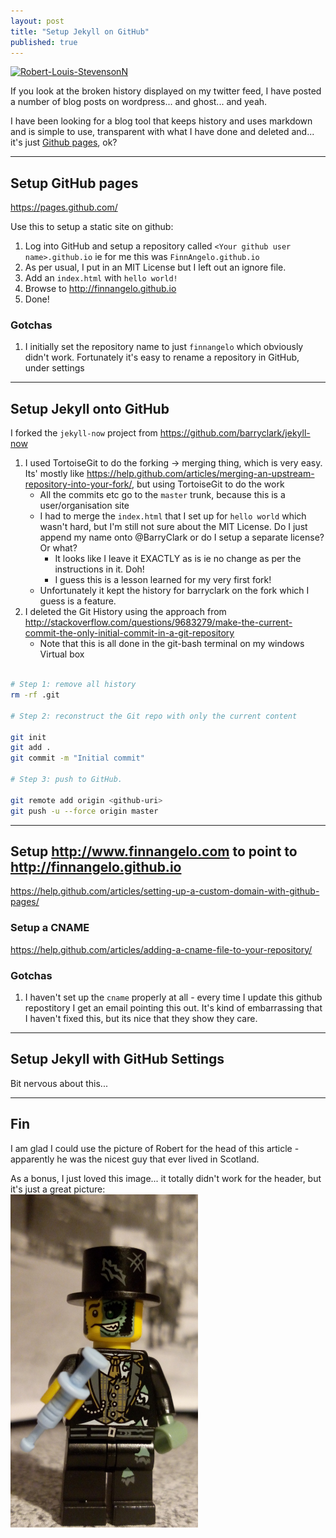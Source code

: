```yaml
---
layout: post
title: "Setup Jekyll on GitHub"
published: true
---
```


<a href="https://en.wikipedia.org/wiki/Robert_Louis_Stevenson" title="Robert Lewis Stevenson - Writer of cool stuff and all round nice guy"><img src="{{ IMAGES_PATH }}/Robert_Louis_StevensonJune_1885.jpg" alt="Robert-Louis-StevensonN"></a>

If you look at the broken history displayed on my twitter feed, I have posted a number of blog posts on wordpress... and ghost... and yeah.

I have been looking for a blog tool that keeps history and uses markdown and is simple to use, transparent with what I have done and deleted and... it's just [Github pages](https://pages.github.com/), ok?

------------------
Setup GitHub pages
------------------

<https://pages.github.com/>

Use this to setup a static site on github:

1. Log into GitHub and setup a repository called `<Your github user name>.github.io` ie for me this was `FinnAngelo.github.io`
2. As per usual, I put in an MIT License but I left out an ignore file.
3. Add an `index.html` with `hello world!`
4. Browse to <http://finnangelo.github.io>
5. Done!  

### Gotchas ###

1. I initially set the repository name to just `finnangelo` which obviously didn't work. Fortunately it's 
	easy to rename a repository in GitHub, under settings

------------------------
Setup Jekyll onto GitHub
------------------------

I forked the `jekyll-now` project from 
<https://github.com/barryclark/jekyll-now>

1. I used TortoiseGit to do the forking -> merging thing, which is very easy.  
	Its' mostly like <https://help.github.com/articles/merging-an-upstream-repository-into-your-fork/>, but using TortoiseGit to do the work
	* All the commits etc go to the `master` trunk, because this is a user/organisation site 
	* I had to merge the `index.html` that I set up for `hello world` which wasn't hard, but I'm still not sure about the MIT License. Do I just append my name onto @BarryClark or do I setup a separate license? Or what?
		* It looks like I leave it EXACTLY as is 
			ie no change as per the instructions in it. Doh! 
		* I guess this is a lesson learned for my very first fork!
	* Unfortunately it kept the history for barryclark on the fork which I guess 
		is a feature. 
2. I deleted the Git History using the approach from <http://stackoverflow.com/questions/9683279/make-the-current-commit-the-only-initial-commit-in-a-git-repository> 
	* Note that this is all done in the git-bash terminal on my windows Virtual box	

```bash

# Step 1: remove all history
rm -rf .git

# Step 2: reconstruct the Git repo with only the current content

git init
git add .
git commit -m "Initial commit"

# Step 3: push to GitHub.

git remote add origin <github-uri>
git push -u --force origin master

```

---------------------------------------------------------------------------
Setup <http://www.finnangelo.com> to point to <http://finnangelo.github.io>
---------------------------------------------------------------------------

<https://help.github.com/articles/setting-up-a-custom-domain-with-github-pages/>

### Setup a CNAME ###

<https://help.github.com/articles/adding-a-cname-file-to-your-repository/>

### Gotchas ###

1. I haven't set up the `cname` properly at all - every time I update this github repostitory I get an email 
	pointing this out. It's kind of embarrassing that I haven't fixed this, but its nice that they show 
	they care.

---------------------------------
Setup Jekyll with GitHub Settings
---------------------------------

Bit nervous about this...

---
Fin
---

I am glad I could use the picture of Robert for the head of this article - apparently he was the nicest guy that ever lived in Scotland.

As a bonus, I just loved this image... it totally didn't work for the header, but it's just a great picture:  
<a href="https://www.flickr.com/photos/128224075@N02/15653170045" title="Jeckyll &amp; Hyde by Killa Tequilla, on Flickr" style="float:left; margin-right:3em;"><img src="images/002_Lego_Jekyll.jpg" width="300" alt="Jeckyll &amp; Hyde"></a>

